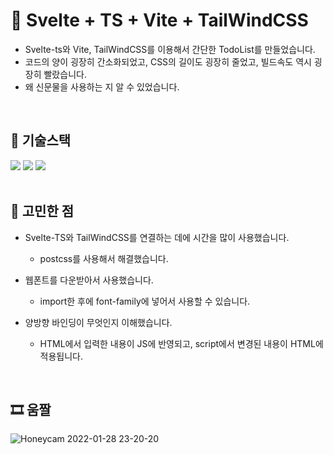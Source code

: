 # 🎃 Svelte + TS + Vite + TailWindCSS

- Svelte-ts와 Vite, TailWindCSS를 이용해서 간단한 TodoList를 만들었습니다.
- 코드의 양이 굉장히 간소화되었고, CSS의 길이도 굉장히 줄었고, 빌드속도 역시 굉장히 빨랐습니다.
- 왜 신문물을 사용하는 지 알 수 있었습니다.

<br />

## 🔧 기술스택

<div>
  <img src="https://img.shields.io/badge/Svelte-FF3E00?style=flat-square&logo=svelte&logoColor=white"/>
  <img src="https://img.shields.io/badge/Vite-646CFF?style=flat-square&logo=vite&logoColor=white"/>
  <img src="https://img.shields.io/badge/Tailwind_CSS-06B6D4?style=flat-square&logo=tailwindcss&logoColor=white"/>
</div>
  
<br />

## 📌 고민한 점

- Svelte-TS와 TailWindCSS를 연결하는 데에 시간을 많이 사용했습니다.

  - postcss를 사용해서 해결했습니다.

- 웹폰트를 다운받아서 사용했습니다.

  - import한 후에 font-family에 넣어서 사용할 수 있습니다.

- 양방향 바인딩이 무엇인지 이해했습니다.
  - HTML에서 입력한 내용이 JS에 반영되고, script에서 변경된 내용이 HTML에 적용됩니다.

<br />

## 🎞 움짤

![Honeycam 2022-01-28 23-20-20](https://user-images.githubusercontent.com/14370441/151562824-0f670e45-6ecb-45ac-96bf-d0abab55449c.gif)
